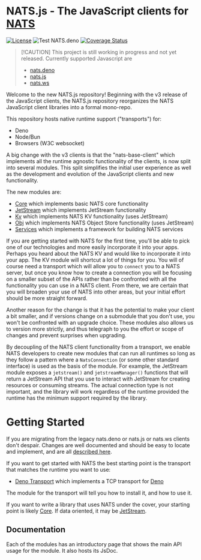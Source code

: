 # NATS.js - The JavaScript clients for [NATS](http://nats.io)

[![License](https://img.shields.io/badge/Licence-Apache%202.0-blue.svg)](./LICENSE)
![Test NATS.deno](https://github.com/nats-io/nats.deno/workflows/NATS.deno/badge.svg)
[![Coverage Status](https://coveralls.io/repos/github/nats-io/nats.deno/badge.svg?branch=main)](https://coveralls.io/github/nats-io/nats.deno?branch=main)

> [!CAUTION] This project is still working in progress and not yet released.
> Currently supported Javascript are
>
> - [nats.deno](https://github.com/nats-io/nats.deno)
> - [nats.js](https://github.com/nats-io/nats.js)
> - [nats.ws](https://github.com/nats-io/nats.ws)

Welcome to the new NATS.js repository! Beginning with the v3 release of the
JavaScript clients, the NATS.js repository reorganizes the NATS JavaScript
client libraries into a formal mono-repo.

This repository hosts native runtime support ("transports") for:

- Deno
- Node/Bun
- Browsers (W3C websocket)

A big change with the v3 clients is that the "nats-base-client" which implements
all the runtime agnostic functionality of the clients, is now split into several
modules. This split simplifies the initial user experience as well as the
development and evolution of the JavaScript clients and new functionality.

The new modules are:

- [Core](core/README.md) which implements basic NATS core functionality
- [JetStream](jetstream/README.md) which implements JetStream functionality
- [Kv](kv/README.md) which implements NATS KV functionality (uses JetStream)
- [Obj](obj/README.md) which implements NATS Object Store functionality (uses
  JetStream)
- [Services](obj/README.md) which implements a framework for building NATS
  services

If you are getting started with NATS for the first time, you'll be able to pick
one of our technologies and more easily incorporate it into your apps. Perhaps
you heard about the NATS KV and would like to incorporate it into your app. The
KV module will shortcut a lot of things for you. You will of course need a
transport which will allow you to `connect` you to a NATS server, but once you
know how to create a connection you will be focusing on a smaller subset of the
APIs rather than be confronted with all the functionality you can use in a NATS
client. From there, we are certain that you will broaden your use of NATS into
other areas, but your initial effort should be more straight forward.

Another reason for the change is that it has the potential to make your client a
bit smaller, and if versions change on a submodule that you don't use, you won't
be confronted with an upgrade choice. These modules also allows us to version
more strictly, and thus telegraph to you the effort or scope of changes and
prevent surprises when upgrading.

By decoupling of the NATS client functionality from a transport, we enable NATS
developers to create new modules that can run all runtimes so long as they
follow a pattern where a `NatsConnection` (or some other standard interface) is
used as the basis of the module. For example, the JetStream module exposes a
`jetstream()` and `jetstreamManager()` functions that will return a JetStream
API that you use to interact with JetStream for creating resources or consuming
streams. The actual connection type is not important, and the library will work
regardless of the runtime provided the runtime has the minimum support required
by the library.

# Getting Started

If you are migrating from the legacy nats.deno or nats.js or nats.ws clients
don't despair. Changes are well documented and should be easy to locate and
implement, and are all [described here](migration.md).

If you want to get started with NATS the best starting point is the transport
that matches the runtime you want to use:

- [Deno Transport](transport-deno/README.md) which implements a TCP transport
  for [Deno](https://deno.land)

The module for the transport will tell you how to install it, and how to use it.

If you want to write a library that uses NATS under the cover, your starting
point is likely [Core](core/README.md). If data oriented, it may be
[JetStream](jetstream/README.md).

## Documentation

Each of the modules has an introductory page that shows the main API usage for
the module. It also hosts its JsDoc.
